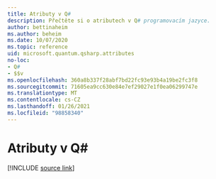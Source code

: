 ```yaml
---
title: Atributy v Q#
description: Přečtěte si o atributech v Q# programovacím jazyce.
author: bettinaheim
ms.author: beheim
ms.date: 10/07/2020
ms.topic: reference
uid: microsoft.quantum.qsharp.attributes
no-loc:
- Q#
- $$v
ms.openlocfilehash: 360a8b337f28abf7bd22fc93e93b4a19be2fc3f8
ms.sourcegitcommit: 71605ea9cc630e84e7ef29027e1f0ea06299747e
ms.translationtype: MT
ms.contentlocale: cs-CZ
ms.lasthandoff: 01/26/2021
ms.locfileid: "98858340"
---
```

# <a name="attributes-in-no-locq"></a>Atributy v Q#


[!INCLUDE [source link](~/includes/qsharp-language/Specifications/Language/1_ProgramStructure/5_Attributes.md)]

